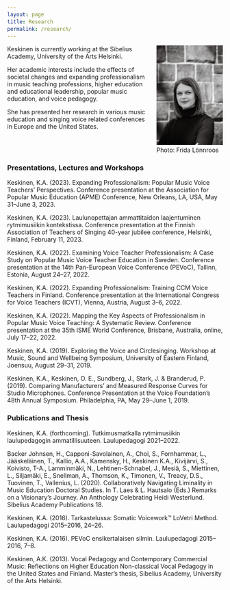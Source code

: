 ```yaml
---
layout: page 
title: Research
permalink: /research/
---
```


<div class=columns>
<div class="column-half" markdown="1">
Keskinen is currently working at the Sibelius Academy, University of the Arts Helsinki.


Her academic interests include the effects of societal changes and expanding professionalism in music teaching professions, higher education and educational leadership, popular music education, and voice pedagogy.


She has presented her research in various music education and singing voice related conferences in Europe and the United States.
</div>
<div class="column-half">
    <img src="/assets/img/9938_bw.JPG" alt="Katri A. Keskinen">
    <div class="photo-credit">Photo: Frida Lönnroos</div>
</div>
</div>

### Presentations, Lectures and Workshops

<div class="publications" markdown="1">
Keskinen, K.A. (2023). Expanding Professionalism: Popular Music Voice Teachers’ Perspectives. Conference presentation at the Association for Popular Music Education (APME) Conference, New Orleans, LA, USA, May 31–June 3, 2023.

Keskinen, K.A. (2023). Laulunopettajan ammattitaidon laajentuminen rytmimusiikin kontekstissa. Conference presentation at the Finnish Association of Teachers of Singing 40-year jubilee conference, Helsinki, Finland, February 11, 2023.

Keskinen, K.A. (2022). Examining Voice Teacher Professionalism: A Case Study on Popular Music Voice Teacher Education in Sweden. Conference presentation at the 14th Pan-European Voice Conference (PEVoC), Tallinn, Estonia, August 24–27, 2022.

Keskinen, K.A. (2022). Expanding Professionalism: Training CCM Voice Teachers in Finland. Conference presentation at the International Congress for Voice Teachers (ICVT), Vienna, Austria, August 3–6, 2022.

Keskinen, K.A. (2022). Mapping the Key Aspects of Professionalism in Popular Music Voice Teaching: A Systematic Review. Conference presentation at the 35th ISME World Conference, Brisbane, Australia, online, July 17–22, 2022.

Keskinen, K.A. (2019). Exploring the Voice and Circlesinging. Workshop at Music, Sound and Wellbeing Symposium, University of Eastern Finland, Joensuu, August 29–31, 2019.

Keskinen, K.A., Keskinen, O. E., Sundberg, J., Stark, J. & Branderud, P. (2019). Comparing Manufacturers’ and Measured Response Curves for Studio Microphones. Conference Presentation at the Voice Foundation’s 48th Annual Symposium. Philadelphia, PA, May 29–June 1, 2019.
</div>

### Publications and Thesis

<div class="publications" markdown="1">

Keskinen, K.A. (forthcoming). Tutkimusmatkalla rytmimusiikin laulupedagogin ammatillisuuteen. Laulupedagogi 2021–2022.

Backer Johnsen, H., Capponi-Savolainen, A., Choi, S., Fornhammar, L., Jääskeläinen, T., Kallio, A.A., Kamensky, H., Keskinen K.A., Kivijärvi, S., Koivisto, T-A., Lamminmäki, N., Lehtinen-Schnabel, J., Mesiä, S., Miettinen, L., Siljamäki, E., Snellman, A., Thomson, K., Timonen, V., Treacy, D.S., Tuovinen, T., Vallenius, L. (2020). Collaboratively Navigating Liminality in Music Education Doctoral Studies. In T. Laes & L. Hautsalo (Eds.) Remarks on a Visionary’s Journey. An Anthology Celebrating Heidi Westerlund. Sibelius Academy Publications 18.

Keskinen, K.A. (2016). Tarkastelussa: Somatic Voicework™ LoVetri Method. Laulupedagogi 2015–2016, 24–26.

Keskinen, K.A. (2016). PEVoC ensikertalaisen silmin. Laulupedagogi 2015–2016, 7–8.

Keskinen, A.K. (2013). Vocal Pedagogy and Contemporary Commercial Music: Reflections on Higher Education Non-classical Vocal Pedagogy in the United States and Finland. Master’s thesis, Sibelius Academy, University of the Arts Helsinki.

</div>